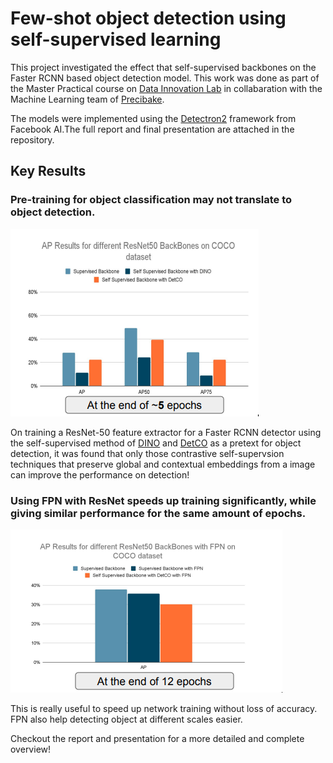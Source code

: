 # Few-shot object detection using self-supervised learning

This project investigated the effect that self-supervised backbones on the Faster RCNN based object detection model. This work was done as part of the Master Practical course on [Data Innovation Lab](https://www.di-lab.tum.de/vergangene-projekte/ss2021-precibake-few-shot-object-detection-using-self-supervised-learning/ ) in collabaration with the Machine Learning team of [Precibake](https://precitaste.com/).

The models were implemented using the [Detectron2](https://github.com/facebookresearch/detectron2) framework from Facebook AI.The full report and final presentation are attached in the repository. 

## Key Results

### Pre-training for object classification may not translate to object detection.
![Screenshot](assests/1.png)

On training a ResNet-50 feature extractor for a Faster RCNN detector using the self-supervised method of [DINO](https://arxiv.org/abs/2104.14294) and [DetCO](https://arxiv.org/abs/2102.04803) as a pretext for object detection, it was found that only those contrastive self-supervsion techniques that preserve global and contextual embeddings from a image can improve the performance on detection!

### Using FPN with ResNet speeds up training significantly, while giving similar performance for the same amount of epochs. 

![Screenshot](assests/2.png)

This is really useful to speed up network training without loss of accuracy. FPN also help detecting object at different scales easier.

Checkout the report and presentation for a more detailed and complete overview!
